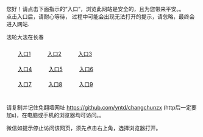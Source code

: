 您好！请点击下面指示的“入口”，浏览此网站是安全的，且为您带来平安。。 <br/>
点击入口后，请耐心等待， 过程中可能会出现无法打开的提示，请忽略，最终会进入网站. </br>

法轮大法在长春<br/>
<div style="padding:10px"><a style="margin:20px" target="_blank" href="https://dl0x5dgoguqbp.cloudfront.net/2Qpsp?xgvebqqk" id="ccLink1" rel="nofollow">入口1</a> <a target="_blank" style="margin:20px" href="https://du6uezwhasja6.cloudfront.net/2Qpsp?uylzfle" id="ccLink2" rel="nofollow">入口2</a> <a style="margin:20px" target="_blank" href="https://dpuq1dws7ge4o.cloudfront.net/2Qpsp?adbxbo" id="ccLink3" rel="nofollow">入口3</a></div>

<div style="padding:10px" ><a style="margin:20px" target="_blank" href="https://dl0x5dgoguqbp.cloudfront.net/2Qpsp?xgvebqqk" id="ccLink4" rel="nofollow">入口4</a> <a style="margin:20px" href="https://du6uezwhasja6.cloudfront.net/2Qpsp?uylzfle" target="_blank" id="ccLink5" rel="nofollow">入口5</a> <a style="margin:20px" href="https://dpuq1dws7ge4o.cloudfront.net/2Qpsp?adbxbo" target="_blank" id="ccLink6" rel="nofollow">入口6</a></div>

<div style="padding:10px"><a style="margin:20px" target="_blank" href="https://dl0x5dgoguqbp.cloudfront.net/2Qpsp?xgvebqqk" id="ccLink7" rel="nofollow">入口7</a> <a style="margin:20px" href="https://du6uezwhasja6.cloudfront.net/2Qpsp?uylzfle" target="_blank" id="ccLink8" rel="nofollow">入口8</a> <a style="margin:20px" target="_blank" href="https://dpuq1dws7ge4o.cloudfront.net/2Qpsp?adbxbo" id="ccLink9" rel="nofollow">入口9</a></div>

<br/>



请复制并记住免翻墙网址 https://github.com/yntd/changchunzx (http后一定要加s)，在电脑或手机的浏览器均可访问。。<br/>

微信如提示停止访问该网页，须先点击右上角，选择浏览器打开。
